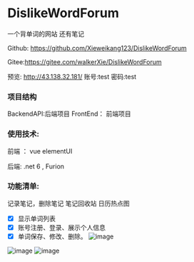# DislikeWordForum



一个背单词的网站 还有笔记

Github: https://github.com/Xieweikang123/DislikeWordForum

Gitee:https://gitee.com/walkerXie/DislikeWordForum


预览:
  http://43.138.32.181/
  账号:test  密码:test

### 项目结构
  BackendAPI:后端项目
  FrontEnd： 前端项目

### 使用技术:

前端 ： vue  elementUI 

后端:  .net 6 , Furion

### 功能清单:
记录笔记，删除笔记
笔记回收站
日历热点图

- [x] 显示单词列表
- [x] 账号注册、登录、展示个人信息
- [x] 单词保存、修改、删除。
![image](https://github.com/Xieweikang123/DislikeWordForum/assets/30288645/69a42cd5-4e7e-43d9-9842-8b4fbaf2a003)

![image](https://user-images.githubusercontent.com/30288645/217815870-120d84ef-81ca-45d3-8916-2d42a8223fda.png)
![image](https://user-images.githubusercontent.com/30288645/221100256-9cc388c5-506e-468f-84f8-67cc2c4d3887.png)

